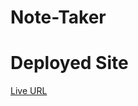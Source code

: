 # Note-Taker

# Deployed Site
[Live URL]([https://mjlynch123.github.io/Daily-Schedule/](https://notes-app2023.herokuapp.com/))
